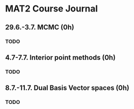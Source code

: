 # MAT2 Course Journal #

## 29.6.-3.7. MCMC (0h) ##

### TODO

## 4.7-7.7. Interior point methods (0h) ##

### TODO

## 8.7.-11.7. Dual Basis Vector spaces (0h) ##

### TODO